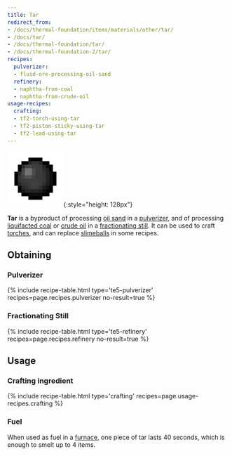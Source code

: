 ```yaml
---
title: Tar
redirect_from:
- /docs/thermal-foundation/items/materials/other/tar/
- /docs/tar/
- /docs/thermal-foundation/tar/
- /docs/thermal-foundation-2/tar/
recipes:
  pulverizer:
  - fluid-ore-processing-oil-sand
  refinery:
  - naphtha-from-coal
  - naphtha-from-crude-oil
usage-recipes:
  crafting:
  - tf2-torch-using-tar
  - tf2-piston-sticky-using-tar
  - tf2-lead-using-tar
---
```


![Tar](/assets/images/thermal-foundation-2/tar.png){:style="height: 128px"}


**Tar** is a byproduct of processing [oil sand](/docs/1.12/thermal-foundation-2/oil-sand/) in a
[pulverizer](/docs/1.12/thermal-expansion-5/pulverizer/), and of processing [liquifacted
coal](/docs/1.12/thermal-foundation-2/liquifacted-coal/) or [crude oil](/docs/1.12/thermal-foundation-2/crude-oil/) in a
[fractionating still](/docs/1.12/thermal-expansion-5/fractionating-still/). It can be used to craft
[torches](https://minecraft.gamepedia.com/Torches), and can replace
[slimeballs](https://minecraft.gamepedia.com/Slimeball) in some recipes.


Obtaining
---------

### Pulverizer
{% include recipe-table.html type='te5-pulverizer' recipes=page.recipes.pulverizer no-result=true %}

### Fractionating Still
{% include recipe-table.html type='te5-refinery' recipes=page.recipes.refinery no-result=true %}


Usage
-----

### Crafting ingredient
{% include recipe-table.html type='crafting' recipes=page.usage-recipes.crafting %}

### Fuel
When used as fuel in a [furnace](https://minecraft.gamepedia.com/Furnace), one
piece of tar lasts 40 seconds, which is enough to smelt up to 4 items.
